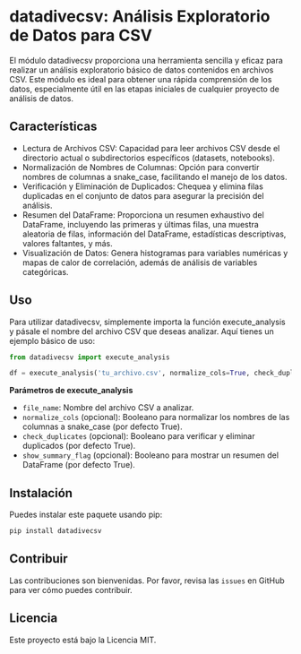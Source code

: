# datadivecsv: Análisis Exploratorio de Datos para CSV

El módulo datadivecsv proporciona una herramienta sencilla y eficaz para realizar un análisis exploratorio básico de datos contenidos en archivos CSV. Este módulo es ideal para obtener una rápida comprensión de los datos, especialmente útil en las etapas iniciales de cualquier proyecto de análisis de datos.

## Características

- Lectura de Archivos CSV: Capacidad para leer archivos CSV desde el directorio actual o subdirectorios específicos (datasets, notebooks).
- Normalización de Nombres de Columnas: Opción para convertir nombres de columnas a snake_case, facilitando el manejo de los datos.
- Verificación y Eliminación de Duplicados: Chequea y elimina filas duplicadas en el conjunto de datos para asegurar la precisión del análisis.
- Resumen del DataFrame: Proporciona un resumen exhaustivo del DataFrame, incluyendo las primeras y últimas filas, una muestra aleatoria de filas, información del DataFrame, estadísticas descriptivas, valores faltantes, y más.
- Visualización de Datos: Genera histogramas para variables numéricas y mapas de calor de correlación, además de análisis de variables categóricas.

## Uso

Para utilizar datadivecsv, simplemente importa la función execute_analysis y pásale el nombre del archivo CSV que deseas analizar. Aquí tienes un ejemplo básico de uso:

```py
from datadivecsv import execute_analysis

df = execute_analysis('tu_archivo.csv', normalize_cols=True, check_duplicates=True, show_summary_flag=True)
```

**Parámetros de execute_analysis**

- `file_name`: Nombre del archivo CSV a analizar.
- `normalize_cols` (opcional): Booleano para normalizar los nombres de las columnas a snake_case (por defecto True).
- `check_duplicates` (opcional): Booleano para verificar y eliminar duplicados (por defecto True).
- `show_summary_flag` (opcional): Booleano para mostrar un resumen del DataFrame (por defecto True).

## Instalación

Puedes instalar este paquete usando pip:

```bash
pip install datadivecsv
```

## Contribuir

Las contribuciones son bienvenidas. Por favor, revisa las `issues` en GitHub para ver cómo puedes contribuir.

## Licencia

Este proyecto está bajo la Licencia MIT.
